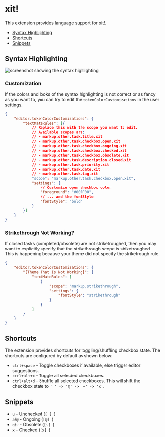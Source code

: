 # xit!

This extension provides language support for [xit!](https://xit.jotaen.net/).

- [Syntax Highlighting](#syntax-highlighting)
- [Shortcuts](#shortcuts)
- [Snippets](#snippets)

## Syntax Highlighting

![screenshot showing the syntax highlighting](assets/screenshots/01.png)

### Customization

If the colors and looks of the syntax highlighting is not correct or as fancy as you want to, you can try to edit the `tokenColorCustomizations` in the user settings.

```json
{
    "editor.tokenColorCustomizations": {
        "textMateRules": [{
            // Replace this with the scope you want to edit.
            // Available scopes are:
            // - markup.other.task.title.xit
            // - markup.other.task.checkbox.open.xit
            // - markup.other.task.checkbox.ongoing.xit
            // - markup.other.task.checkbox.checked.xit
            // - markup.other.task.checkbox.obsolete.xit
            // - markup.other.task.description.closed.xit
            // - markup.other.task.priority.xit
            // - markup.other.task.date.xit
            // - markup.other.task.tag.xit
            "scope": "markup.other.task.checkbox.open.xit",
            "settings": {
                // Customize open checkbox color
                "foreground": "#00FF00",
                // ... and the fontStyle
                "fontStyle": "bold"
            }
        }]
    }
}
```

### Strikethrough Not Working?

If closed tasks (completed/obsolete) are not striketroughed, then you may want to explicitly specify that the strikethrough scope is striketroughed. This is happening because your theme did not specify the striketrough rule.

```json
{
    "editor.tokenColorCustomizations": {
        "[Theme That Is Not Working]": {
            "textMateRules": [
                {
                    "scope": "markup.strikethrough",
                    "settings": {
                        "fontStyle": "strikethrough"
                    }
                }
            ]
        }
    }
}
```

## Shortcuts

The extension provides shortcuts for toggling/shuffling checkbox state. The shortcuts are configured by default as shown below:

- `ctrl+space` - Toggle checkboxes if available, else trigger editor suggestions.
- `ctrl+alt+x` - Toggle all selected checkboxes.
- `ctrl+alt+d` - Shuffle all selected checkboxes. This will shift the checkbox state to `' ' -> '@' -> '~' -> 'x'`.

## Snippets

- `u` - Unchecked (`[ ] `)
- `a`/`@` - Ongoing (`[@] `)
- `o`/`~` - Obsolete (`[~] `)
- `x` - Checked (`[x] `)
